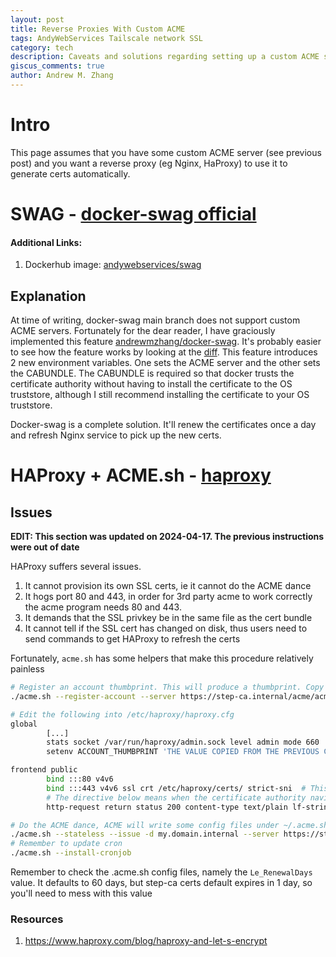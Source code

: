 ```yaml
---
layout: post
title: Reverse Proxies With Custom ACME
tags: AndyWebServices Tailscale network SSL
category: tech
description: Caveats and solutions regarding setting up a custom ACME server with various reverse proxies
giscus_comments: true
author: Andrew M. Zhang
---
```


# Intro

This page assumes that you have some custom ACME server (see previous post) and you want a reverse proxy (eg Nginx, HaProxy) to use it to generate certs automatically.

# SWAG - [docker-swag official](https://github.com/linuxserver/docker-swag)

#### Additional Links:

1. Dockerhub image: [andywebservices/swag](https://hub.docker.com/r/andywebservices/swag)

## Explanation

At time of writing, docker-swag main branch does not support custom ACME servers. Fortunately for the dear reader, I have graciously implemented this feature [andrewmzhang/docker-swag](http://https://github.com/andrewmzhang/docker-swag). It's probably easier to see how the feature works by looking at the [diff](https://github.com/linuxserver/docker-swag/pull/371). This feature introduces 2 new environment variables. One sets the ACME server and the other sets the CABUNDLE. The CABUNDLE is required so that docker trusts the certificate authority without having to install the certificate to the OS truststore, although I still recommend installing the certificate to your OS truststore.

Docker-swag is a complete solution. It'll renew the certificates once a day and refresh Nginx service to pick up the new certs.

# HAProxy + ACME.sh - [haproxy](https://github.com/haproxy/haproxy)

## Issues

**EDIT: This section was updated on 2024-04-17. The previous instructions were out of date**

HAProxy suffers several issues.

1. It cannot provision its own SSL certs, ie it cannot do the ACME dance
2. It hogs port 80 and 443, in order for 3rd party acme to work correctly the acme program needs 80 and 443.
3. It demands that the SSL privkey be in the same file as the cert bundle
4. It cannot tell if the SSL cert has changed on disk, thus users need to send commands to get HAProxy to refresh the certs

Fortunately, `acme.sh` has some helpers that make this procedure relatively painless

```bash
# Register an account thumbprint. This will produce a thumbprint. Copy that value
./acme.sh --register-account --server https://step-ca.internal/acme/acme/directory -m myemail@example.com

# Edit the following into /etc/haproxy/haproxy.cfg
global
        [...]
        stats socket /var/run/haproxy/admin.sock level admin mode 660    # This command lets ./acme.sh communicate to HAProxy to reload SSL certs
        setenv ACCOUNT_THUMBPRINT 'THE VALUE COPIED FROM THE PREVIOUS COMMAND'

frontend public
        bind :::80 v4v6
        bind :::443 v4v6 ssl crt /etc/haproxy/certs/ strict-sni  # This allows haproxy to boot without certs, which you wont have initially
        # The directive below means when the certificate authority navigates to my.domain.internal/.well-known/acme-challenge/ HAProxy will reply with the account thumbprint
        http-request return status 200 content-type text/plain lf-string "%[path,field(-1,/)].${ACCOUNT_THUMBPRINT}\n" if { path_beg '/.well-known/acme-challenge/' }

# Do the ACME dance, ACME will write some config files under ~/.acme.sh/mydomain.internal_ecc. Note the deploy-hook and --days 1
./acme.sh --stateless --issue -d my.domain.internal --server https://step-ca.internal/acme/acme/directory --ca-bundle ~/my_root_ca.crt --deploy --deploy-hook haproxy --days 1
# Remember to update cron
./acme.sh --install-cronjob
```

Remember to check the .acme.sh config files, namely the `Le_RenewalDays` value. It defaults to 60 days, but step-ca certs default expires in 1 day, so you'll need to mess with this value

### Resources

1. https://www.haproxy.com/blog/haproxy-and-let-s-encrypt
